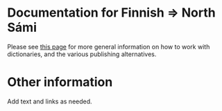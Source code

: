 # Documentation for Finnish ⇒ North Sámi

Please see [this page](https://giellalt.github.io/dicts/dicts.html) for more general information on how to work with dictionaries, and the various publishing alternatives.

# Other information

Add text and links as needed.
